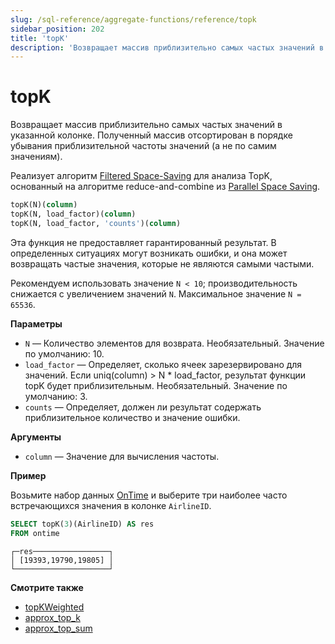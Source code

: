 ```yaml
---
slug: /sql-reference/aggregate-functions/reference/topk
sidebar_position: 202
title: 'topK'
description: 'Возвращает массив приблизительно самых частых значений в указанной колонке. Полученный массив отсортирован в порядке убывания приблизительной частоты значений (а не по самим значениям).'
---
```



# topK

Возвращает массив приблизительно самых частых значений в указанной колонке. Полученный массив отсортирован в порядке убывания приблизительной частоты значений (а не по самим значениям).

Реализует алгоритм [Filtered Space-Saving](https://doi.org/10.1016/j.ins.2010.08.024) для анализа TopK, основанный на алгоритме reduce-and-combine из [Parallel Space Saving](https://doi.org/10.1016/j.ins.2015.09.003).

``` sql
topK(N)(column)
topK(N, load_factor)(column)
topK(N, load_factor, 'counts')(column)
```

Эта функция не предоставляет гарантированный результат. В определенных ситуациях могут возникать ошибки, и она может возвращать частые значения, которые не являются самыми частыми.

Рекомендуем использовать значение `N < 10`; производительность снижается с увеличением значений `N`. Максимальное значение `N = 65536`.

**Параметры**

- `N` — Количество элементов для возврата. Необязательный. Значение по умолчанию: 10.
- `load_factor` — Определяет, сколько ячеек зарезервировано для значений. Если uniq(column) > N * load_factor, результат функции topK будет приблизительным. Необязательный. Значение по умолчанию: 3.
- `counts` — Определяет, должен ли результат содержать приблизительное количество и значение ошибки.

**Аргументы**

- `column` — Значение для вычисления частоты.

**Пример**

Возьмите набор данных [OnTime](../../../getting-started/example-datasets/ontime.md) и выберите три наиболее часто встречающихся значения в колонке `AirlineID`.

``` sql
SELECT topK(3)(AirlineID) AS res
FROM ontime
```

``` text
┌─res─────────────────┐
│ [19393,19790,19805] │
└─────────────────────┘
```

**Смотрите также**

- [topKWeighted](../../../sql-reference/aggregate-functions/reference/topkweighted.md)
- [approx_top_k](../../../sql-reference/aggregate-functions/reference/approxtopk.md)
- [approx_top_sum](../../../sql-reference/aggregate-functions/reference/approxtopsum.md)
